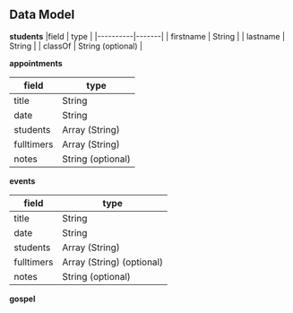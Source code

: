 ## Data Model 

**students**
|field | type |
|----------|-------|
| firstname | String |
| lastname | String |
| classOf | String (optional) |

**appointments**

|field | type |
|----------|-------|
| title | String |
| date | String | 
| students | Array (String) |
| fulltimers | Array (String) |
| notes | String (optional) |

**events**

|field | type |
|----------|-------|
| title | String |
| date | String |
| students | Array (String) |
| fulltimers | Array (String) (optional) |
| notes | String (optional) |

**gospel**
